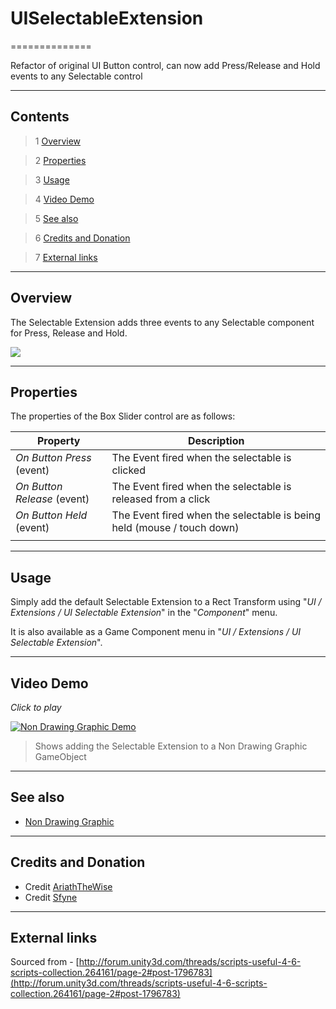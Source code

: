 # UISelectableExtension
==============

Refactor of original UI Button control, can now add Press/Release and Hold events to any Selectable control

---------

## Contents

> 1 [Overview](#markdown-header-overview)

> 2 [Properties](#markdown-header-properties)

> 3 [Usage](#markdown-header-usage)

> 4 [Video Demo](#markdown-header-video-demo)

> 5 [See also](#markdown-header-see-also)

> 6 [Credits and Donation](#markdown-header-credits-and-donation)

> 7 [External links](#markdown-header-external-links)

---------

## Overview

The Selectable Extension adds three events to any Selectable component for Press, Release and Hold.

![](https://bitbucket.org/UnityUIExtensions/unity-ui-extensions/wiki/Controls/Images/SelectableExtensionInspector.jpg)

---------

## Properties

The properties of the Box Slider control are as follows:

Property | Description
--------- | --------------
*On Button Press* (event) |The Event fired when the selectable is clicked
*On Button Release* (event) |The Event fired when the selectable is released from a click
*On Button Held* (event) |The Event fired when the selectable is being held (mouse / touch down)
||

---------

## Usage

Simply add the default Selectable Extension to a Rect Transform using "*UI / Extensions / UI Selectable Extension*" in the "*Component*" menu.

It is also available as a Game Component menu in "*UI / Extensions / UI Selectable Extension*".

---------

## Video Demo

*Click to play*

[![Non Drawing Graphic Demo](https://bitbucket.org/UnityUIExtensions/unity-ui-extensions/wiki/Controls/Images/NonDrawingGraphicDemo.jpg)](https://bitbucket.org/UnityUIExtensions/unity-ui-extensions/wiki/Controls/Images/NonDrawingGraphicDemo.mp4 "Non Drawing Graphic Demo")

> Shows adding the Selectable Extension to a Non Drawing Graphic GameObject

---------

## See also

* [Non Drawing Graphic](https://bitbucket.org/UnityUIExtensions/unity-ui-extensions/wiki/Controls/NonDrawingGraphic)

---------

## Credits and Donation

* Credit [AriathTheWise]()
* Credit [Sfyne]()

---------

## External links

Sourced from - [http://forum.unity3d.com/threads/scripts-useful-4-6-scripts-collection.264161/page-2#post-1796783](http://forum.unity3d.com/threads/scripts-useful-4-6-scripts-collection.264161/page-2#post-1796783)
